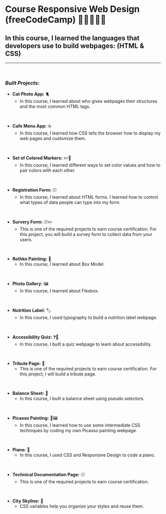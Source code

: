 # **Course Responsive Web Design (freeCodeCamp)** 🚀🚀🧑🏻‍🚀

## **In this course, I learned the languages that developers use to build webpages: (HTML & CSS)**

---

<br>

### _Built Projects:_

- **Cat Photo App:** 🐈
  - In this course, I learned about who gives webpages their structures and the most common HTML tags.

<br>

- **Cafe Menu App:** ☕
  - In this course, I learned how CSS tells the browser how to display my web pages and customize them.

<br>

- **Set of Colored Markers:** ✏️🌈
  - In this course, I learned different ways to set color values and how to pair colors with each other.

<br>

- **Registration Form:** 🗊
  - In this course, I learned about HTML forms. I learned how to control what types of data people can type into my form.

<br>

- **Survery Form:** 🗊✏️
  - This is one of the required projects to earn course certification. For this project, you will build a survey form to collect data from your users.

<br>

- **Rothko Painting:** 🎨
  - In this course, I learned about Box Model.

<br>

- **Photo Gallery:** 🖼️
  - In this course, I learned about Flexbox.

<br>

- **Nutrition Label:** 🏷️
  - In this course, I used typography to build a nutrition label webpage.

<br>

- **Accessibility Quiz:** ❓🤔
  - In this course, I built a quiz webpage to learn about accessibility.

<br>

- **Tribute Page:** 📝
  - This is one of the required projects to earn course certification. For this project, I will build a tribute page.

<br>

- **Balance Sheet:** 🧾
  - In this course, I built a balance sheet using pseudo selectors.

<br>

- **Picasso Painting:** 🎨🖼️
  - In this course, I learned how to use some intermediate CSS techniques by coding my own Picasso painting webpage.

<br>

- **Piano:** 🎹
  - In this course, I used CSS and Responsive Design to code a piano.

<br>

- **Technical Documentation Page:** 🗊
  - This is one of the required projects to earn course certification.

<br>

- **City Skyline:** 🌃
  - CSS variables help you organize your styles and reuse them.
